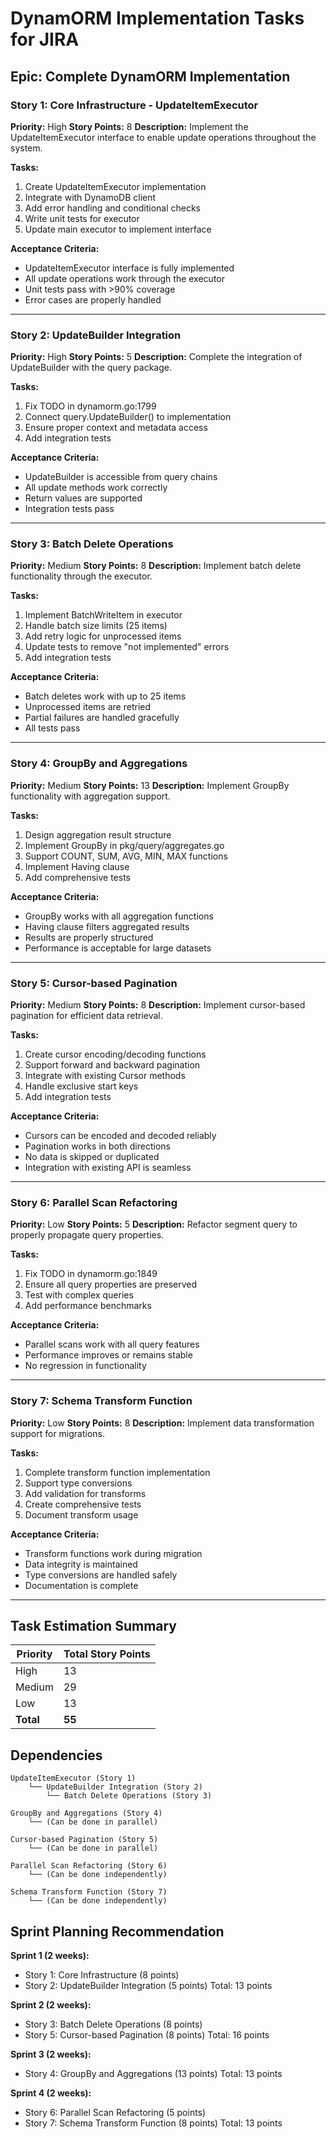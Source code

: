 # DynamORM Implementation Tasks for JIRA

## Epic: Complete DynamORM Implementation

### Story 1: Core Infrastructure - UpdateItemExecutor
**Priority:** High
**Story Points:** 8
**Description:** Implement the UpdateItemExecutor interface to enable update operations throughout the system.

**Tasks:**
1. Create UpdateItemExecutor implementation
2. Integrate with DynamoDB client
3. Add error handling and conditional checks
4. Write unit tests for executor
5. Update main executor to implement interface

**Acceptance Criteria:**
- UpdateItemExecutor interface is fully implemented
- All update operations work through the executor
- Unit tests pass with >90% coverage
- Error cases are properly handled

---

### Story 2: UpdateBuilder Integration
**Priority:** High
**Story Points:** 5
**Description:** Complete the integration of UpdateBuilder with the query package.

**Tasks:**
1. Fix TODO in dynamorm.go:1799
2. Connect query.UpdateBuilder() to implementation
3. Ensure proper context and metadata access
4. Add integration tests

**Acceptance Criteria:**
- UpdateBuilder is accessible from query chains
- All update methods work correctly
- Return values are supported
- Integration tests pass

---

### Story 3: Batch Delete Operations
**Priority:** Medium
**Story Points:** 8
**Description:** Implement batch delete functionality through the executor.

**Tasks:**
1. Implement BatchWriteItem in executor
2. Handle batch size limits (25 items)
3. Add retry logic for unprocessed items
4. Update tests to remove "not implemented" errors
5. Add integration tests

**Acceptance Criteria:**
- Batch deletes work with up to 25 items
- Unprocessed items are retried
- Partial failures are handled gracefully
- All tests pass

---

### Story 4: GroupBy and Aggregations
**Priority:** Medium
**Story Points:** 13
**Description:** Implement GroupBy functionality with aggregation support.

**Tasks:**
1. Design aggregation result structure
2. Implement GroupBy in pkg/query/aggregates.go
3. Support COUNT, SUM, AVG, MIN, MAX functions
4. Implement Having clause
5. Add comprehensive tests

**Acceptance Criteria:**
- GroupBy works with all aggregation functions
- Having clause filters aggregated results
- Results are properly structured
- Performance is acceptable for large datasets

---

### Story 5: Cursor-based Pagination
**Priority:** Medium
**Story Points:** 8
**Description:** Implement cursor-based pagination for efficient data retrieval.

**Tasks:**
1. Create cursor encoding/decoding functions
2. Support forward and backward pagination
3. Integrate with existing Cursor methods
4. Handle exclusive start keys
5. Add integration tests

**Acceptance Criteria:**
- Cursors can be encoded and decoded reliably
- Pagination works in both directions
- No data is skipped or duplicated
- Integration with existing API is seamless

---

### Story 6: Parallel Scan Refactoring
**Priority:** Low
**Story Points:** 5
**Description:** Refactor segment query to properly propagate query properties.

**Tasks:**
1. Fix TODO in dynamorm.go:1849
2. Ensure all query properties are preserved
3. Test with complex queries
4. Add performance benchmarks

**Acceptance Criteria:**
- Parallel scans work with all query features
- Performance improves or remains stable
- No regression in functionality

---

### Story 7: Schema Transform Function
**Priority:** Low
**Story Points:** 8
**Description:** Implement data transformation support for migrations.

**Tasks:**
1. Complete transform function implementation
2. Support type conversions
3. Add validation for transforms
4. Create comprehensive tests
5. Document transform usage

**Acceptance Criteria:**
- Transform functions work during migration
- Data integrity is maintained
- Type conversions are handled safely
- Documentation is complete

---

## Task Estimation Summary

| Priority | Total Story Points |
|----------|-------------------|
| High     | 13                |
| Medium   | 29                |
| Low      | 13                |
| **Total**| **55**            |

## Dependencies

```
UpdateItemExecutor (Story 1)
    └── UpdateBuilder Integration (Story 2)
        └── Batch Delete Operations (Story 3)

GroupBy and Aggregations (Story 4)
    └── (Can be done in parallel)

Cursor-based Pagination (Story 5)
    └── (Can be done in parallel)

Parallel Scan Refactoring (Story 6)
    └── (Can be done independently)

Schema Transform Function (Story 7)
    └── (Can be done independently)
```

## Sprint Planning Recommendation

**Sprint 1 (2 weeks):**
- Story 1: Core Infrastructure (8 points)
- Story 2: UpdateBuilder Integration (5 points)
Total: 13 points

**Sprint 2 (2 weeks):**
- Story 3: Batch Delete Operations (8 points)
- Story 5: Cursor-based Pagination (8 points)
Total: 16 points

**Sprint 3 (2 weeks):**
- Story 4: GroupBy and Aggregations (13 points)
Total: 13 points

**Sprint 4 (2 weeks):**
- Story 6: Parallel Scan Refactoring (5 points)
- Story 7: Schema Transform Function (8 points)
Total: 13 points 